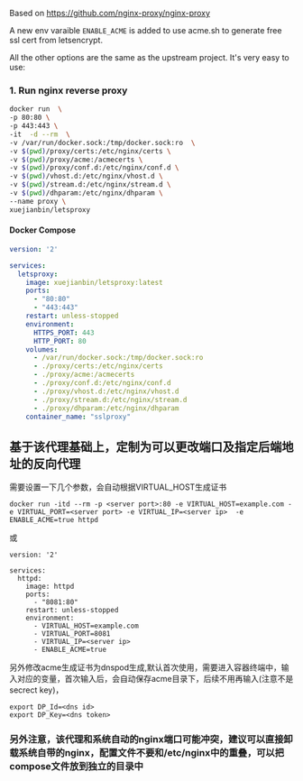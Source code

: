 Based on https://github.com/nginx-proxy/nginx-proxy

A new env varaible `ENABLE_ACME` is added to use acme.sh to generate free ssl cert from letsencrypt.

All the other options are the same as the upstream project.
It's very easy to use:


### 1. Run nginx reverse proxy

```sh
docker run  \
-p 80:80 \
-p 443:443 \
-it  -d --rm  \
-v /var/run/docker.sock:/tmp/docker.sock:ro  \
-v $(pwd)/proxy/certs:/etc/nginx/certs \
-v $(pwd)/proxy/acme:/acmecerts \
-v $(pwd)/proxy/conf.d:/etc/nginx/conf.d \
-v $(pwd)/vhost.d:/etc/nginx/vhost.d \
-v $(pwd)/stream.d:/etc/nginx/stream.d \
-v $(pwd)/dhparam:/etc/nginx/dhparam \
--name proxy \
xuejianbin/letsproxy
```

#### Docker Compose
```yaml
version: '2'

services:
  letsproxy:
    image: xuejianbin/letsproxy:latest
    ports:
      - "80:80"
      - "443:443"
    restart: unless-stopped
    environment:
      HTTPS_PORT: 443
      HTTP_PORT: 80
    volumes:
      - /var/run/docker.sock:/tmp/docker.sock:ro
      - ./proxy/certs:/etc/nginx/certs
      - ./proxy/acme:/acmecerts
      - ./proxy/conf.d:/etc/nginx/conf.d
      - ./proxy/vhost.d:/etc/nginx/vhost.d
      - ./proxy/stream.d:/etc/nginx/stream.d
      - ./proxy/dhparam:/etc/nginx/dhparam
    container_name: "sslproxy"
```


## 基于该代理基础上，定制为可以更改端口及指定后端地址的反向代理
需要设置一下几个参数，会自动根据VIRTUAL_HOST生成证书
```
docker run -itd --rm -p <server port>:80 -e VIRTUAL_HOST=example.com -e VIRTUAL_PORT=<server port> -e VIRTUAL_IP=<server ip>  -e ENABLE_ACME=true httpd
```
或
```
version: '2'

services:
  httpd:
    image: httpd
    ports:
      - "8081:80"
    restart: unless-stopped
    environment:
      - VIRTUAL_HOST=example.com
      - VIRTUAL_PORT=8081
      - VIRTUAL_IP=<server ip>
      - ENABLE_ACME=true

```
另外修改acme生成证书为dnspod生成,默认首次使用，需要进入容器终端中，输入对应的变量，首次输入后，会自动保存acme目录下，后续不用再输入(注意不是secrect key)，
```
export DP_Id=<dns id>
export DP_Key=<dns token>
```

### 另外注意，该代理和系统自动的nginx端口可能冲突，建议可以直接卸载系统自带的nginx，配置文件不要和/etc/nginx中的重叠，可以把compose文件放到独立的目录中


